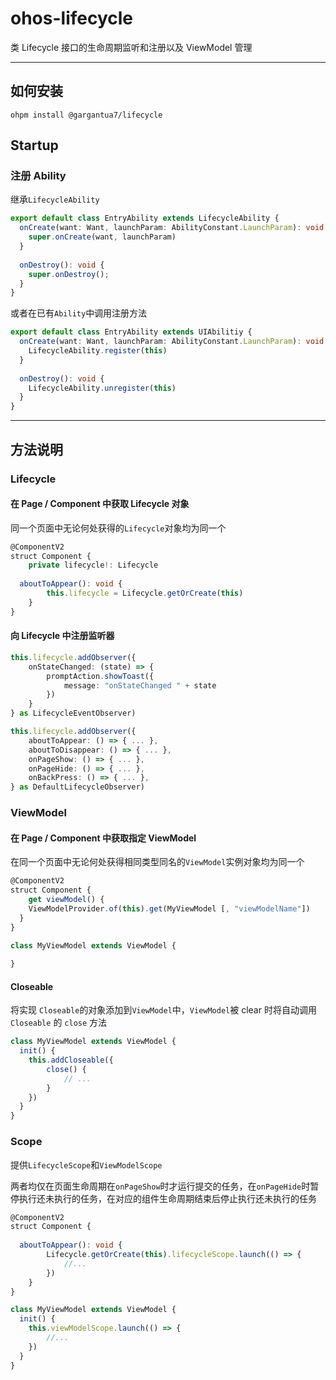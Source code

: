 # ohos-lifecycle
类 Lifecycle 接口的生命周期监听和注册以及 ViewModel 管理

***

## 如何安装

```
ohpm install @gargantua7/lifecycle
```

## Startup

### 注册 Ability

继承`LifecycleAbility`

```ts
export default class EntryAbility extends LifecycleAbility {
  onCreate(want: Want, launchParam: AbilityConstant.LaunchParam): void {
    super.onCreate(want, launchParam)
  }
  
  onDestroy(): void {
    super.onDestroy();
  }
}
```

或者在已有`Ability`中调用注册方法

```ts
export default class EntryAbility extends UIAbilitiy {
  onCreate(want: Want, launchParam: AbilityConstant.LaunchParam): void {
    LifecycleAbility.register(this)
  }
  
  onDestroy(): void {
    LifecycleAbility.unregister(this)
  }
}
```

***

## 方法说明

### Lifecycle

#### 在 Page / Component 中获取 Lifecycle 对象

同一个页面中无论何处获得的`Lifecycle`对象均为同一个

```ts
@ComponentV2
struct Component {
	private lifecycle!: Lifecycle
	
  aboutToAppear(): void {
        this.lifecycle = Lifecycle.getOrCreate(this)
    }
}
```

#### 向 Lifecycle 中注册监听器

```ts
this.lifecycle.addObserver({
    onStateChanged: (state) => {
        promptAction.showToast({
            message: "onStateChanged " + state
        })
    }
} as LifecycleEventObserver)
```

```ts
this.lifecycle.addObserver({
    aboutToAppear: () => { ... },
    aboutToDisappear: () => { ... },
    onPageShow: () => { ... },
    onPageHide: () => { ... },
    onBackPress: () => { ... },
} as DefaultLifecycleObserver)
```

### ViewModel

#### 在 Page / Component 中获取指定 ViewModel

在同一个页面中无论何处获得相同类型同名的`ViewModel`实例对象均为同一个

```ts
@ComponentV2
struct Component {
	get viewModel() {
    ViewModelProvider.of(this).get(MyViewModel [, "viewModelName"])
  }
}

class MyViewModel extends ViewModel {
  
}
```

#### Closeable

将实现 `Closeable`的对象添加到`ViewModel`中，`ViewModel`被 clear 时将自动调用 `Closeable` 的 `close` 方法

```ts
class MyViewModel extends ViewModel {
  init() {
  	this.addCloseable({
  		close() {
  			// ...
  		}
  	})
  }
}
```

### Scope

提供`LifecycleScope`和`ViewModelScope`

两者均仅在页面生命周期在`onPageShow`时才运行提交的任务，在`onPageHide`时暂停执行还未执行的任务，在对应的组件生命周期结束后停止执行还未执行的任务

```ts
@ComponentV2
struct Component {
	
  aboutToAppear(): void {
        Lifecycle.getOrCreate(this).lifecycleScope.launch(() => {
        	//...
        })
    }
}
```

```ts
class MyViewModel extends ViewModel {
  init() {
  	this.viewModelScope.launch(() => {
  		//...
  	})
  }
}
```

